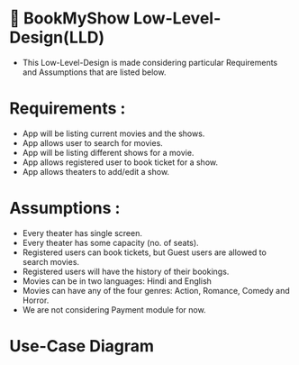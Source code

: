 # 🌈 BookMyShow Low-Level-Design(LLD)
- This Low-Level-Design is made considering particular Requirements and Assumptions that are listed below.

# Requirements : 
- App will be listing current movies and the shows.
- App allows user to search for movies.
- App will be listing different shows for a movie.
- App allows registered user to book ticket for a show.
- App allows theaters to add/edit a show.

# Assumptions : 
- Every theater has single screen.
- Every theater has some capacity (no. of seats).
- Registered users can book tickets, but Guest users are allowed to search movies.
- Registered users will have the history of their bookings.
- Movies can be in two languages: Hindi and English
- Movies can have any of the four genres: Action, Romance, Comedy and Horror.
- We are not considering Payment module for now.


# Use-Case Diagram
